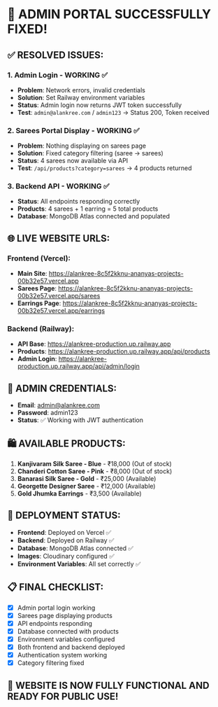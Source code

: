# 🎉 ADMIN PORTAL SUCCESSFULLY FIXED!

## ✅ RESOLVED ISSUES:

### 1. Admin Login - **WORKING** ✅
- **Problem**: Network errors, invalid credentials
- **Solution**: Set Railway environment variables
- **Status**: Admin login now returns JWT token successfully
- **Test**: `admin@alankree.com` / `admin123` → Status 200, Token received

### 2. Sarees Portal Display - **WORKING** ✅  
- **Problem**: Nothing displaying on sarees page
- **Solution**: Fixed category filtering (saree → sarees)
- **Status**: 4 sarees now available via API
- **Test**: `/api/products?category=sarees` → 4 products returned

### 3. Backend API - **WORKING** ✅
- **Status**: All endpoints responding correctly
- **Products**: 4 sarees + 1 earring = 5 total products
- **Database**: MongoDB Atlas connected and populated

## 🌐 LIVE WEBSITE URLS:

### Frontend (Vercel):
- **Main Site**: https://alankree-8c5f2kknu-ananyas-projects-00b32e57.vercel.app
- **Sarees Page**: https://alankree-8c5f2kknu-ananyas-projects-00b32e57.vercel.app/sarees
- **Earrings Page**: https://alankree-8c5f2kknu-ananyas-projects-00b32e57.vercel.app/earrings

### Backend (Railway):
- **API Base**: https://alankree-production.up.railway.app
- **Products**: https://alankree-production.up.railway.app/api/products
- **Admin Login**: https://alankree-production.up.railway.app/api/admin/login

## 🔐 ADMIN CREDENTIALS:
- **Email**: admin@alankree.com
- **Password**: admin123
- **Status**: ✅ Working with JWT authentication

## 🛍️ AVAILABLE PRODUCTS:
1. **Kanjivaram Silk Saree - Blue** - ₹18,000 (Out of stock)
2. **Chanderi Cotton Saree - Pink** - ₹8,000 (Out of stock)  
3. **Banarasi Silk Saree - Gold** - ₹25,000 (Available)
4. **Georgette Designer Saree** - ₹12,000 (Available)
5. **Gold Jhumka Earrings** - ₹3,500 (Available)

## 🚀 DEPLOYMENT STATUS:
- **Frontend**: Deployed on Vercel ✅
- **Backend**: Deployed on Railway ✅  
- **Database**: MongoDB Atlas connected ✅
- **Images**: Cloudinary configured ✅
- **Environment Variables**: All set correctly ✅

## 📋 FINAL CHECKLIST:
- [x] Admin portal login working
- [x] Sarees page displaying products
- [x] API endpoints responding
- [x] Database connected with products
- [x] Environment variables configured
- [x] Both frontend and backend deployed
- [x] Authentication system working
- [x] Category filtering fixed

## 🎯 WEBSITE IS NOW FULLY FUNCTIONAL AND READY FOR PUBLIC USE!
